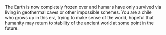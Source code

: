 The Earth is now completely frozen over and humans have only survived via living in geothermal caves or other impossible schemes.
You are a chile who grows up in this era, trying to make sense of the world, hopeful that humanity may return to stability of the ancient world at some point in the future.
